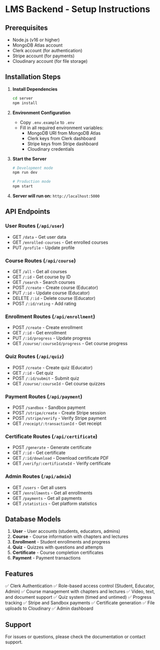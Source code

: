# LMS Backend - Setup Instructions

## Prerequisites
- Node.js (v16 or higher)
- MongoDB Atlas account
- Clerk account (for authentication)
- Stripe account (for payments)
- Cloudinary account (for file storage)

## Installation Steps

1. **Install Dependencies**
   ```bash
   cd server
   npm install
   ```

2. **Environment Configuration**
   - Copy `.env.example` to `.env`
   - Fill in all required environment variables:
     - MongoDB URI from MongoDB Atlas
     - Clerk keys from Clerk dashboard
     - Stripe keys from Stripe dashboard
     - Cloudinary credentials

3. **Start the Server**
   ```bash
   # Development mode
   npm run dev

   # Production mode
   npm start
   ```

4. **Server will run on:** `http://localhost:5000`

## API Endpoints

### User Routes (`/api/user`)
- GET `/data` - Get user data
- GET `/enrolled-courses` - Get enrolled courses
- PUT `/profile` - Update profile

### Course Routes (`/api/course`)
- GET `/all` - Get all courses
- GET `/:id` - Get course by ID
- GET `/search` - Search courses
- POST `/create` - Create course (Educator)
- PUT `/:id` - Update course (Educator)
- DELETE `/:id` - Delete course (Educator)
- POST `/:id/rating` - Add rating

### Enrollment Routes (`/api/enrollment`)
- POST `/create` - Create enrollment
- GET `/:id` - Get enrollment
- PUT `/:id/progress` - Update progress
- GET `/course/:courseId/progress` - Get course progress

### Quiz Routes (`/api/quiz`)
- POST `/create` - Create quiz (Educator)
- GET `/:id` - Get quiz
- POST `/:id/submit` - Submit quiz
- GET `/course/:courseId` - Get course quizzes

### Payment Routes (`/api/payment`)
- POST `/sandbox` - Sandbox payment
- POST `/stripe/create` - Create Stripe session
- POST `/stripe/verify` - Verify Stripe payment
- GET `/receipt/:transactionId` - Get receipt

### Certificate Routes (`/api/certificate`)
- POST `/generate` - Generate certificate
- GET `/:id` - Get certificate
- GET `/:id/download` - Download certificate PDF
- GET `/verify/:certificateId` - Verify certificate

### Admin Routes (`/api/admin`)
- GET `/users` - Get all users
- GET `/enrollments` - Get all enrollments
- GET `/payments` - Get all payments
- GET `/statistics` - Get platform statistics

## Database Models

1. **User** - User accounts (students, educators, admins)
2. **Course** - Course information with chapters and lectures
3. **Enrollment** - Student enrollments and progress
4. **Quiz** - Quizzes with questions and attempts
5. **Certificate** - Course completion certificates
6. **Payment** - Payment transactions

## Features

✅ Clerk Authentication
✅ Role-based access control (Student, Educator, Admin)
✅ Course management with chapters and lectures
✅ Video, text, and document support
✅ Quiz system (timed and untimed)
✅ Progress tracking
✅ Stripe and Sandbox payments
✅ Certificate generation
✅ File uploads to Cloudinary
✅ Admin dashboard

## Support

For issues or questions, please check the documentation or contact support.
